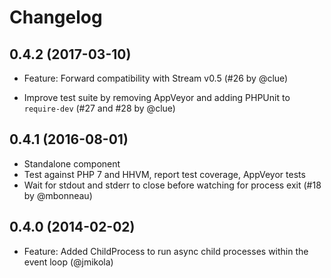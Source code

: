 # Changelog

## 0.4.2 (2017-03-10)

* Feature: Forward compatibility with Stream v0.5
  (#26 by @clue)

* Improve test suite by removing AppVeyor and adding PHPUnit to `require-dev`
  (#27 and #28 by @clue)

## 0.4.1 (2016-08-01)

* Standalone component
* Test against PHP 7 and HHVM, report test coverage, AppVeyor tests
* Wait for stdout and stderr to close before watching for process exit
  (#18 by @mbonneau)

## 0.4.0 (2014-02-02)

* Feature: Added ChildProcess to run async child processes within the event loop (@jmikola)
